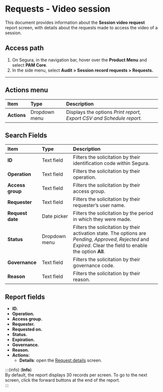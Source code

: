 # Requests - Video session

This document provides information about the **Session video request** report screen, with details about the requests made to access the video of a session.

## Access path

1. On Segura, in the navigation bar, hover over the **Product Menu** and select **PAM Core**.  
2. In the side menu, select **Audit > Session record requests > Requests.**

---
## Actions menu

| **Item**  | **Type** | **Description** |
| :---- | :---- | :---- |
| **Actions** | Dropdown menu | Displays the options *Print report, Export CSV and Schedule report.* |

## Search Fields

| **Item** | **Type** | **Description** |
| :---- | :---- | :---- |
| **ID** | Text field | Filters the solicitation by their identification code within Segura. |
| **Operation** | Text field | Filters the solicitation by their operation. |
| **Access group** | Text field | Filters the solicitation by their access group. |
| **Requester** | Text field | Filters the solicitation by their requester’s user name. |
| **Request date** | Date picker | Filters the solicitation by the period in which they were made. |
| **Status** | Dropdown menu | Filters the solicitation by their activation state. The options are *Pending*, *Approved*, *Rejected* and *Expired*. Clear the field to enable the option **All**. |
| **Governance** | Text field | Filters the solicitation by their governance code. |
| **Reason** | Text field | Filters the solicitation by their reason. |

## Report fields

* **ID.**  
* **Operation.**  
* **Access group.**  
* **Requester.**  
* **Requested on.**  
* **Status.**  
* **Expiration.**  
* **Governance.**  
* **Reason.**  
* **Actions:**  
  * **Details**: open the [Request details](/v4/docs/pam-session-request-details-video-session) screen.

:::(info) (**Info**)  
By default, the report displays 30 records per screen. To go to the next screen, click the forward buttons at the end of the report.  
:::

